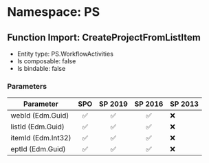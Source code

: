 # Namespace: PS

## Function Import: CreateProjectFromListItem

- Entity type: PS.WorkflowActivities
- Is composable: false
- Is bindable: false

### Parameters

Parameter | SPO | SP 2019 | SP 2016 | SP 2013
----------|:---:|:-------:|:-------:|:-------
webId (Edm.Guid) | ✅ | ✅ | ✅ | ❌
listId (Edm.Guid) | ✅ | ✅ | ✅ | ❌
itemId (Edm.Int32) | ✅ | ✅ | ✅ | ❌
eptId (Edm.Guid) | ✅ | ✅ | ✅ | ❌
